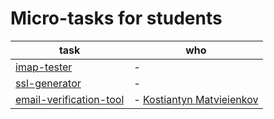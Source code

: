 # Micro-tasks for students

task | who 
---|---
[imap-tester](./tasks/task-mail-tester.md) | -
[ssl-generator](./tasks/task-ssl-generator.md) | -
[email-verification-tool](./tasks/task-email-verification-tool.md)| - [Kostiantyn Matvieienkov](https://github.com/kostiantynn/simple-mail-tester-backend) 
